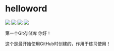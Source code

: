 # helloword
[![](https://img.shields.io/badge/license-CC%204.0-green.svg)](https://creativecommons.org/licenses/by-sa/4.0/deed.zh)
[![](https://img.shields.io/badge/platform-markdown-blue.svg)](https://shields.io/category/chat)
[![](https://img.shields.io/badge/%E5%8D%9A%E5%AE%A2-%E6%AC%A2%E8%BF%8E%E8%AE%BF%E9%97%AE-orange.svg)](https://www.52bess.com/)
[![](https://img.shields.io/badge/%E5%BE%AE%E4%BF%A1%E5%85%AC%E4%BC%97%E5%8F%B7-%E7%88%AA%E5%93%87%E6%B4%BE%E7%94%9F-lightgrey.svg)]()

第一个Git存储库
你好！

这个是最开始使用GitHub时创建的，作用于练习使用！
